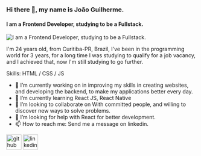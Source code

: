 ### Hi there 👋, my name is João Guilherme.
#### I am a Frontend Developer, studying to be a Fullstack.
![I am a Frontend Developer, studying to be a Fullstack.](https://i.pinimg.com/originals/66/ad/af/66adaf7071d6c36b30a6dbe984be48dc.jpg)

I'm 24 years old, from Curitiba-PR, Brazil, I've been in the programming world for 3 years, for a long time I was studying to qualify for a job vacancy, and I achieved that, now I'm still studying to go further.

Skills: HTML / CSS / JS 

- 🔭 I’m currently working on in improving my skills in creating websites, and developing the backend, to make my applications better every day. 
- 🌱 I’m currently learning React JS, React Native 
- 👯 I’m looking to collaborate on With committed people, and willing to discover new ways to solve problems. 
- 🤔 I’m looking for help with React for better development. 
- 📫 How to reach me: Send me a message on linkedin. 


[<img src='https://cdn.jsdelivr.net/npm/simple-icons@3.0.1/icons/github.svg' alt='github' height='40'>](https://github.com/https://github.com/joaogalvesluiz/)  [<img src='https://cdn.jsdelivr.net/npm/simple-icons@3.0.1/icons/linkedin.svg' alt='linkedin' height='40'>](https://www.linkedin.com/in/https://www.linkedin.com/in/joao-guilherme-alves-luiz-516ab3162//)  

